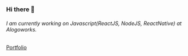 ### Hi there 👋
###### I am currently working on Javascript(ReactJS, NodeJS, ReactNative) at Alogoworks.

[Portfolio](https://avhishek05.github.io/portfolio/)
